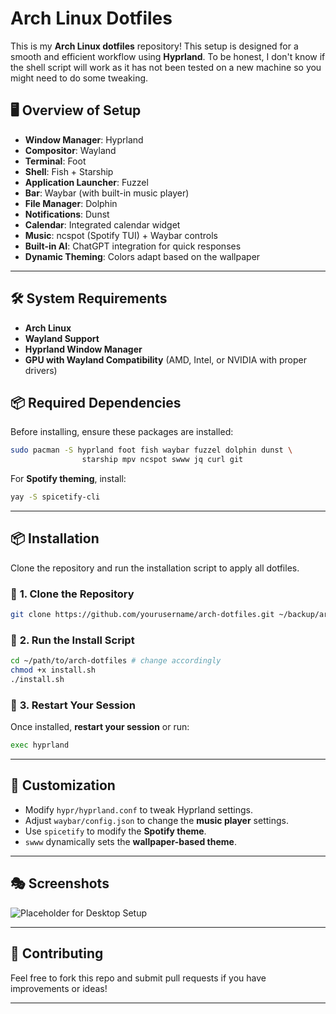 # Arch Linux Dotfiles

This is my **Arch Linux dotfiles** repository! This setup is designed for a smooth and efficient workflow using **Hyprland**. To be honest, I don't know if the shell script will work as it has not been tested on a new machine so you might need to do some tweaking.

## 🖥️ **Overview of Setup**
- **Window Manager**: Hyprland
- **Compositor**: Wayland
- **Terminal**: Foot
- **Shell**: Fish + Starship
- **Application Launcher**: Fuzzel
- **Bar**: Waybar (with built-in music player)
- **File Manager**: Dolphin
- **Notifications**: Dunst
- **Calendar**: Integrated calendar widget
- **Music**: ncspot (Spotify TUI) + Waybar controls
- **Built-in AI**: ChatGPT integration for quick responses
- **Dynamic Theming**: Colors adapt based on the wallpaper

---

## 🛠️ **System Requirements**
- **Arch Linux**
- **Wayland Support**
- **Hyprland Window Manager**
- **GPU with Wayland Compatibility** (AMD, Intel, or NVIDIA with proper drivers)

## 📦 **Required Dependencies**
Before installing, ensure these packages are installed:

```sh
sudo pacman -S hyprland foot fish waybar fuzzel dolphin dunst \
                starship mpv ncspot swww jq curl git
```
For **Spotify theming**, install:
```sh
yay -S spicetify-cli
```

---

## 📦 **Installation**
Clone the repository and run the installation script to apply all dotfiles.

### 🔽 **1. Clone the Repository**
```sh
git clone https://github.com/yourusername/arch-dotfiles.git ~/backup/arch-dotfiles
```

### 🚀 **2. Run the Install Script**
```sh
cd ~/path/to/arch-dotfiles # change accordingly
chmod +x install.sh
./install.sh
```

### 🔄 **3. Restart Your Session**
Once installed, **restart your session** or run:
```sh
exec hyprland
```

---

## 🎨 **Customization**
- Modify `hypr/hyprland.conf` to tweak Hyprland settings.
- Adjust `waybar/config.json` to change the **music player** settings.
- Use `spicetify` to modify the **Spotify theme**.
- `swww` dynamically sets the **wallpaper-based theme**.

---

## 🎭 **Screenshots**
![Placeholder for Desktop Setup](https://via.placeholder.com/1200x600)

---

## 🔧 **Contributing**
Feel free to fork this repo and submit pull requests if you have improvements or ideas!

---
